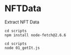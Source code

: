 # NFTData
Extract NFT Data

```
cd scripts
npm install node-fetch@2.6.6

```

```
cd scripts
node 01_getIt.js
```
